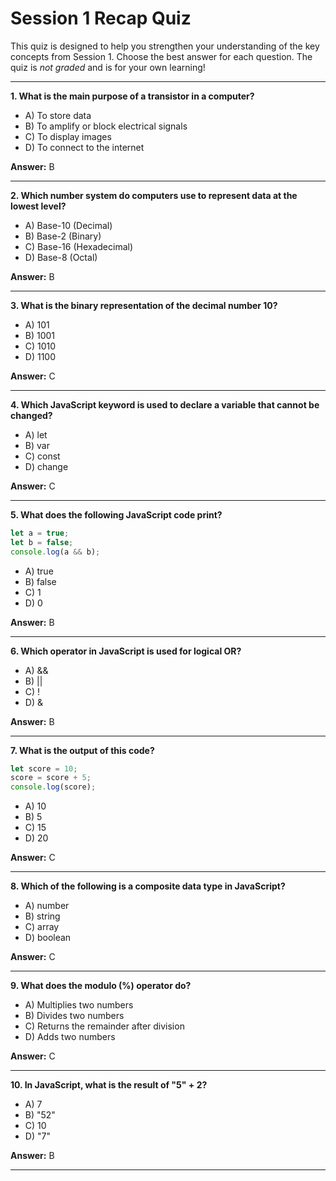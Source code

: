 # Session 1 Recap Quiz

This quiz is designed to help you strengthen your understanding of the key concepts from Session 1. Choose the best answer for each question. The quiz is *not graded* and is for your own learning!

---

**1. What is the main purpose of a transistor in a computer?**
- A) To store data  
- B) To amplify or block electrical signals  
- C) To display images  
- D) To connect to the internet  

**Answer:** B

---

**2. Which number system do computers use to represent data at the lowest level?**
- A) Base-10 (Decimal)  
- B) Base-2 (Binary)  
- C) Base-16 (Hexadecimal)  
- D) Base-8 (Octal)  

**Answer:** B

---

**3. What is the binary representation of the decimal number 10?**
- A) 101  
- B) 1001  
- C) 1010  
- D) 1100  

**Answer:** C

---

**4. Which JavaScript keyword is used to declare a variable that cannot be changed?**
- A) let  
- B) var  
- C) const  
- D) change  

**Answer:** C

---

**5. What does the following JavaScript code print?**
```js
let a = true;
let b = false;
console.log(a && b);
```
- A) true  
- B) false  
- C) 1  
- D) 0  

**Answer:** B

---

**6. Which operator in JavaScript is used for logical OR?**
- A) &&  
- B) ||  
- C) !  
- D) &  

**Answer:** B

---

**7. What is the output of this code?**
```js
let score = 10;
score = score + 5;
console.log(score);
```
- A) 10  
- B) 5  
- C) 15  
- D) 20  

**Answer:** C

---

**8. Which of the following is a composite data type in JavaScript?**
- A) number  
- B) string  
- C) array  
- D) boolean  

**Answer:** C

---

**9. What does the modulo (%) operator do?**
- A) Multiplies two numbers  
- B) Divides two numbers  
- C) Returns the remainder after division  
- D) Adds two numbers  

**Answer:** C

---

**10. In JavaScript, what is the result of "5" + 2?**
- A) 7  
- B) "52"  
- C) 10  
- D) "7"  

**Answer:** B

---

